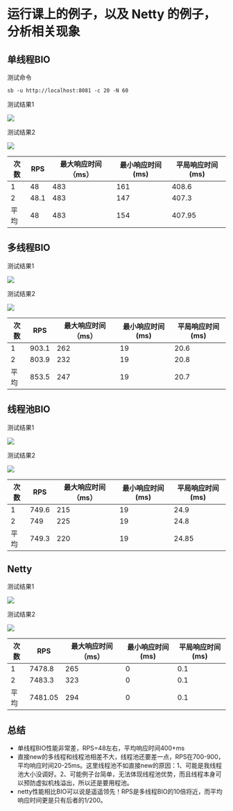 #  运行课上的例子，以及 Netty 的例子，分析相关现象 

## 单线程BIO

 测试命令

```
sb -u http://localhost:8081 -c 20 -N 60
```

测试结果1

![](httpServer-test/one-thread-bio/one-thread-bio-1.png)

测试结果2

![](httpServer-test/one-thread-bio/one-thread-bio-2.png)

| 次数 | RPS  | 最大响应时间（ms） | 最小响应时间(ms) | 平局响应时间(ms) |
| ---- | ---- | ------------------ | ---------------- | ---------------- |
| 1    | 48   | 483                | 161              | 408.6            |
| 2    | 48.1 | 483                | 147              | 407.3            |
| 平均 | 48   | 483                | 154              | 407.95           |

## 多线程BIO

测试结果1

![](httpServer-test/multi-thread-bio/multi-thread-bio-1.png)

测试结果2

![](httpServer-test/multi-thread-bio/multi-thread-bio-2.png)

| 次数 | RPS   | 最大响应时间（ms） | 最小响应时间(ms) | 平局响应时间(ms) |
| ---- | ----- | ------------------ | ---------------- | ---------------- |
| 1    | 903.1 | 262                | 19               | 20.6             |
| 2    | 803.9 | 232                | 19               | 20.8             |
| 平均 | 853.5 | 247                | 19               | 20.7             |

## 线程池BIO

测试结果1

![](httpServer-test/thread-pool-bio/thread-pool-bio-1.png)

测试结果2

![](httpServer-test/thread-pool-bio/thread-pool-bio-2.png)

| 次数 | RPS   | 最大响应时间（ms） | 最小响应时间(ms) | 平局响应时间(ms) |
| ---- | ----- | ------------------ | ---------------- | ---------------- |
| 1    | 749.6 | 215                | 19               | 24.9             |
| 2    | 749   | 225                | 19               | 24.8             |
| 平均 | 749.3 | 220                | 19               | 24.85            |

## Netty

测试结果1

![](httpServer-test/netty/netty-1.png)

测试结果2

![](httpServer-test/netty/netty-2.png)

| 次数 | RPS     | 最大响应时间（ms） | 最小响应时间(ms) | 平局响应时间(ms) |
| ---- | ------- | ------------------ | ---------------- | ---------------- |
| 1    | 7478.8  | 265                | 0                | 0.1              |
| 2    | 7483.3  | 323                | 0                | 0.1              |
| 平均 | 7481.05 | 294                | 0                | 0.1              |

## 总结

- 单线程BIO性能非常差，RPS=48左右，平均响应时间400+ms
- 直接new的多线程和线程池相差不大，线程池还要差一点，RPS在700-900，平均响应时间20-25ms。这里线程池不如直接new的原因：1、可能是我线程池大小没调好。2、可能例子台简单，无法体现线程池优势，而且线程本身可以预防虚拟机栈溢出，所以还是要用程池。
- netty性能相比BIO可以说是遥遥领先！RPS是多线程BIO的10倍将近，而平均响应时间更是只有后者的1/200。